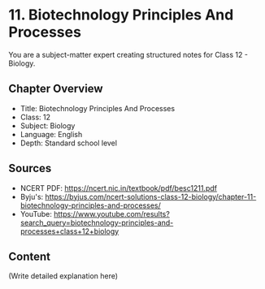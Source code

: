 # 11. Biotechnology Principles And Processes

You are a subject-matter expert creating structured notes for Class 12 - Biology.

## Chapter Overview
- Title: Biotechnology Principles And Processes
- Class: 12
- Subject: Biology
- Language: English
- Depth: Standard school level

## Sources
- NCERT PDF: https://ncert.nic.in/textbook/pdf/besc1211.pdf
- Byju's: https://byjus.com/ncert-solutions-class-12-biology/chapter-11-biotechnology-principles-and-processes/
- YouTube: https://www.youtube.com/results?search_query=biotechnology-principles-and-processes+class+12+biology

## Content
(Write detailed explanation here)

